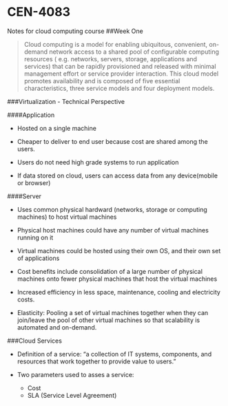 # CEN-4083
Notes for cloud computing course
##Week One
>Cloud computing is a model for enabling ubiquitous, convenient, on-demand network access to a shared pool of configurable computing resources ( e.g. networks, servers, storage, applications and services) that can be rapidly provisioned and released with minimal management effort or service provider interaction.  This cloud model promotes availability and is composed of five essential characteristics, three service models and four deployment models.

###Virtualization - Technical Perspective

####Application

* Hosted on a single machine

* Cheaper to deliver to end user because cost are shared among the users.

* Users do not need high grade systems to run application

* If data stored on cloud, users can access data from any device(mobile or browser)

####Server

* Uses common physical hardward (networks, storage or computing machines) to host virtual machines

* Physical host machines could have any number of virtual machines running on it

* Virtual machines could be hosted using their own OS, and their own set of applications

* Cost benefits include consolidation of a large number of physical machines onto fewer physical machines that host the virtual machines

* Increased efficiency in less space, maintenance, cooling and electricity costs.

* Elasticity: Pooling a set of virtual machines together when they can join/leave the pool of other virtual machines so that scalability is automated and on-demand.

###Cloud Services

* Definition of a service: “a collection of IT systems, components, and resources that work together to provide value to users.”

* Two parameters used to asses a service:

  * Cost
  * SLA (Service Level Agreement)
